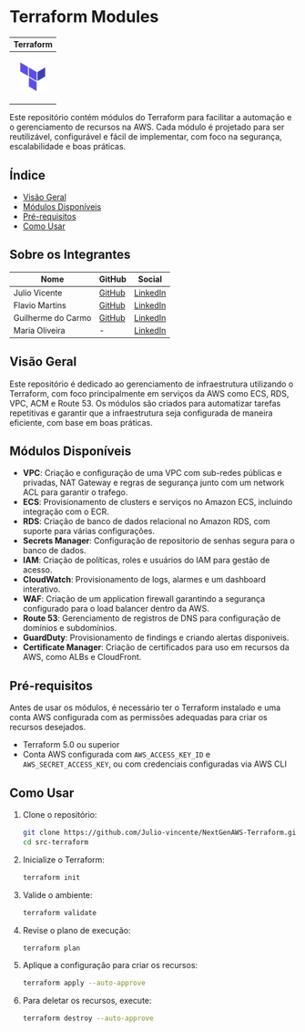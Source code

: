 # Terraform Modules

| Terraform        |
|------------|
| <p align="center"><img src="https://github.com/devicons/devicon/blob/master/icons/terraform/terraform-original.svg" alt="Terraform Logo" title="ntopng" alt="ntopng" width="55" height="55"></p> |


Este repositório contém módulos do Terraform para facilitar a automação e o gerenciamento de recursos na AWS. Cada módulo é projetado para ser reutilizável, configurável e fácil de implementar, com foco na segurança, escalabilidade e boas práticas.

## Índice

- [Visão Geral](#visão-geral)
- [Módulos Disponíveis](#módulos-disponíveis)
- [Pré-requisitos](#pré-requisitos)
- [Como Usar](#como-usar)

## Sobre os Integrantes 
| Nome | GitHub | Social |
| ---| ---| ---|
| Julio Vicente | [GitHub](https://github.com/Julio-vincente) | [LinkedIn](https://www.linkedin.com/in/julio-vicente-b08239276/) |
| Flavio Martins | [GitHub](https://github.com/Flaviomartinx) | [LinkedIn](https://www.linkedin.com/in/flavio-martins-mendes) |
| Guilherme do Carmo | [GitHub](https://github.com/GuiROC1) | [LinkedIn](https://www.linkedin.com/in/guilherme-r-carmo/) |
| Maria Oliveira | - | [LinkedIn](https://www.linkedin.com/in/maria-oliveiraa67) |

## Visão Geral

Este repositório é dedicado ao gerenciamento de infraestrutura utilizando o Terraform, com foco principalmente em serviços da AWS como ECS, RDS, VPC, ACM e Route 53. Os módulos são criados para automatizar tarefas repetitivas e garantir que a infraestrutura seja configurada de maneira eficiente, com base em boas práticas.

## Módulos Disponíveis

- **VPC**: Criação e configuração de uma VPC com sub-redes públicas e privadas, NAT Gateway e regras de segurança junto com um network ACL para garantir o trafego.
- **ECS**: Provisionamento de clusters e serviços no Amazon ECS, incluindo integração com o ECR.
- **RDS**: Criação de banco de dados relacional no Amazon RDS, com suporte para várias configurações.
- **Secrets Manager**: Configuração de repositorio de senhas segura para o banco de dados.
- **IAM**: Criação de políticas, roles e usuários do IAM para gestão de acesso.
- **CloudWatch**: Provisionamento de logs, alarmes e um dashboard interativo.
- **WAF**: Criação de um application firewall garantindo a segurança configurado para o load balancer dentro da AWS.
- **Route 53**: Gerenciamento de registros de DNS para configuração de domínios e subdomínios.
- **GuardDuty**: Provisionamento de findings e criando alertas disponiveis.
- **Certificate Manager**: Criação de certificados para uso em recursos da AWS, como ALBs e CloudFront.

## Pré-requisitos

Antes de usar os módulos, é necessário ter o Terraform instalado e uma conta AWS configurada com as permissões adequadas para criar os recursos desejados.

- Terraform 5.0 ou superior
- Conta AWS configurada com `AWS_ACCESS_KEY_ID` e `AWS_SECRET_ACCESS_KEY`, ou com credenciais configuradas via AWS CLI

## Como Usar

1. Clone o repositório:

    ```bash
    git clone https://github.com/Julio-vincente/NextGenAWS-Terraform.git
    cd src-terraform
    ```

2. Inicialize o Terraform:

    ```bash
    terraform init
    ```

3. Valide o ambiente:

    ```bash
    terraform validate
    ```

4. Revise o plano de execução:

    ```bash
    terraform plan
    ```

5. Aplique a configuração para criar os recursos:

    ```bash
    terraform apply --auto-approve
    ```

6. Para deletar os recursos, execute:

    ```bash
    terraform destroy --auto-approve
    ```
